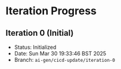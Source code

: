 # Iteration Progress

## Iteration 0 (Initial)
- Status: Initialized
- Date: Sun Mar 30 19:33:46 BST 2025
- Branch: `ai-gen/cicd-update/iteration-0`


